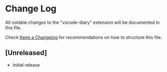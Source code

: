 # Change Log

All notable changes to the "vscode-diary" extension will be documented in this file.

Check [Keep a Changelog](http://keepachangelog.com/) for recommendations on how to structure this file.

## [Unreleased]

- Initial release